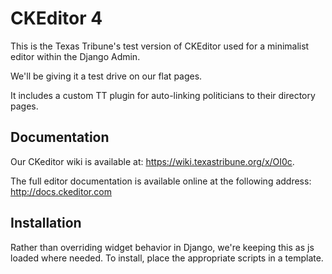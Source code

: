 CKEditor 4
==========
This is the Texas Tribune's test version of CKEditor used for a minimalist editor
within the Django Admin.

We'll be giving it a test drive on our flat pages.

It includes a custom TT plugin for auto-linking politicians to their directory pages.

## Documentation

Our CKeditor wiki is available at: https://wiki.texastribune.org/x/OI0c.

The full editor documentation is available online at the following address:
http://docs.ckeditor.com

## Installation

Rather than overriding widget behavior in Django, we're keeping this as js loaded
where needed. To install, place the appropriate scripts in a template.
